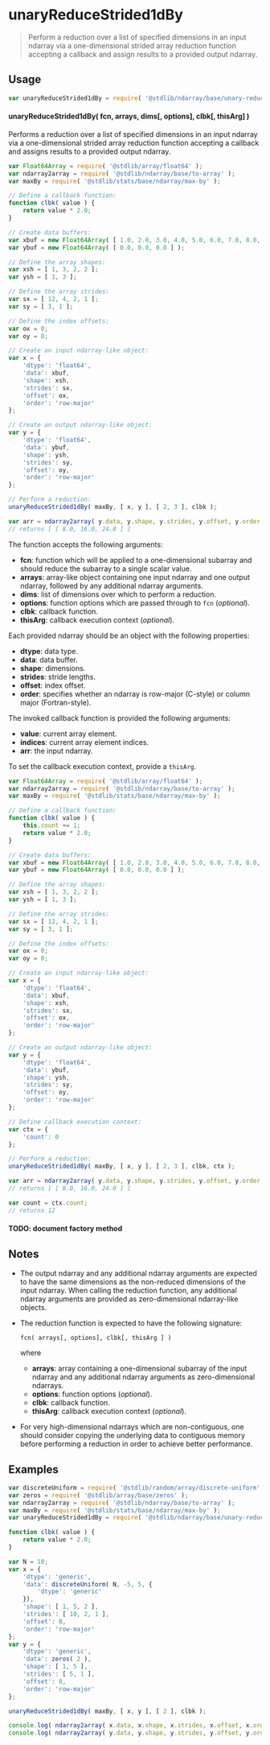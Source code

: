 <!--

@license Apache-2.0

Copyright (c) 2025 The Stdlib Authors.

Licensed under the Apache License, Version 2.0 (the "License");
you may not use this file except in compliance with the License.
You may obtain a copy of the License at

   http://www.apache.org/licenses/LICENSE-2.0

Unless required by applicable law or agreed to in writing, software
distributed under the License is distributed on an "AS IS" BASIS,
WITHOUT WARRANTIES OR CONDITIONS OF ANY KIND, either express or implied.
See the License for the specific language governing permissions and
limitations under the License.

-->

# unaryReduceStrided1dBy

> Perform a reduction over a list of specified dimensions in an input ndarray via a one-dimensional strided array reduction function accepting a callback and assign results to a provided output ndarray.

<section class="intro">

</section>

<!-- /.intro -->

<section class="usage">

## Usage

```javascript
var unaryReduceStrided1dBy = require( '@stdlib/ndarray/base/unary-reduce-strided1d-by' );
```

#### unaryReduceStrided1dBy( fcn, arrays, dims\[, options], clbk\[, thisArg] )

Performs a reduction over a list of specified dimensions in an input ndarray via a one-dimensional strided array reduction function accepting a callback and assigns results to a provided output ndarray.

<!-- eslint-disable max-len -->

```javascript
var Float64Array = require( '@stdlib/array/float64' );
var ndarray2array = require( '@stdlib/ndarray/base/to-array' );
var maxBy = require( '@stdlib/stats/base/ndarray/max-by' );

// Define a callback function:
function clbk( value ) {
    return value * 2.0;
}

// Create data buffers:
var xbuf = new Float64Array( [ 1.0, 2.0, 3.0, 4.0, 5.0, 6.0, 7.0, 8.0, 9.0, 10.0, 11.0, 12.0 ] );
var ybuf = new Float64Array( [ 0.0, 0.0, 0.0 ] );

// Define the array shapes:
var xsh = [ 1, 3, 2, 2 ];
var ysh = [ 1, 3 ];

// Define the array strides:
var sx = [ 12, 4, 2, 1 ];
var sy = [ 3, 1 ];

// Define the index offsets:
var ox = 0;
var oy = 0;

// Create an input ndarray-like object:
var x = {
    'dtype': 'float64',
    'data': xbuf,
    'shape': xsh,
    'strides': sx,
    'offset': ox,
    'order': 'row-major'
};

// Create an output ndarray-like object:
var y = {
    'dtype': 'float64',
    'data': ybuf,
    'shape': ysh,
    'strides': sy,
    'offset': oy,
    'order': 'row-major'
};

// Perform a reduction:
unaryReduceStrided1dBy( maxBy, [ x, y ], [ 2, 3 ], clbk );

var arr = ndarray2array( y.data, y.shape, y.strides, y.offset, y.order );
// returns [ [ 8.0, 16.0, 24.0 ] ]
```

The function accepts the following arguments:

-   **fcn**: function which will be applied to a one-dimensional subarray and should reduce the subarray to a single scalar value.
-   **arrays**: array-like object containing one input ndarray and one output ndarray, followed by any additional ndarray arguments.
-   **dims**: list of dimensions over which to perform a reduction.
-   **options**: function options which are passed through to `fcn` (_optional_).
-   **clbk**: callback function.
-   **thisArg**: callback execution context (_optional_).

Each provided ndarray should be an object with the following properties:

-   **dtype**: data type.
-   **data**: data buffer.
-   **shape**: dimensions.
-   **strides**: stride lengths.
-   **offset**: index offset.
-   **order**: specifies whether an ndarray is row-major (C-style) or column major (Fortran-style).

The invoked callback function is provided the following arguments:

-   **value**: current array element.
-   **indices**: current array element indices.
-   **arr**: the input ndarray.

To set the callback execution context, provide a `thisArg`.

<!-- eslint-disable max-len -->

```javascript
var Float64Array = require( '@stdlib/array/float64' );
var ndarray2array = require( '@stdlib/ndarray/base/to-array' );
var maxBy = require( '@stdlib/stats/base/ndarray/max-by' );

// Define a callback function:
function clbk( value ) {
    this.count += 1;
    return value * 2.0;
}

// Create data buffers:
var xbuf = new Float64Array( [ 1.0, 2.0, 3.0, 4.0, 5.0, 6.0, 7.0, 8.0, 9.0, 10.0, 11.0, 12.0 ] );
var ybuf = new Float64Array( [ 0.0, 0.0, 0.0 ] );

// Define the array shapes:
var xsh = [ 1, 3, 2, 2 ];
var ysh = [ 1, 3 ];

// Define the array strides:
var sx = [ 12, 4, 2, 1 ];
var sy = [ 3, 1 ];

// Define the index offsets:
var ox = 0;
var oy = 0;

// Create an input ndarray-like object:
var x = {
    'dtype': 'float64',
    'data': xbuf,
    'shape': xsh,
    'strides': sx,
    'offset': ox,
    'order': 'row-major'
};

// Create an output ndarray-like object:
var y = {
    'dtype': 'float64',
    'data': ybuf,
    'shape': ysh,
    'strides': sy,
    'offset': oy,
    'order': 'row-major'
};

// Define callback execution context:
var ctx = {
    'count': 0
};

// Perform a reduction:
unaryReduceStrided1dBy( maxBy, [ x, y ], [ 2, 3 ], clbk, ctx );

var arr = ndarray2array( y.data, y.shape, y.strides, y.offset, y.order );
// returns [ [ 8.0, 16.0, 24.0 ] ]

var count = ctx.count;
// returns 12
```

#### TODO: document factory method

</section>

<!-- /.usage -->

<section class="notes">

## Notes

-   The output ndarray and any additional ndarray arguments are expected to have the same dimensions as the non-reduced dimensions of the input ndarray. When calling the reduction function, any additional ndarray arguments are provided as zero-dimensional ndarray-like objects.

-   The reduction function is expected to have the following signature:

    ```text
    fcn( arrays[, options], clbk[, thisArg ] )
    ```

    where

    -   **arrays**: array containing a one-dimensional subarray of the input ndarray and any additional ndarray arguments as zero-dimensional ndarrays.
    -   **options**: function options (_optional_).
    -   **clbk**: callback function.
    -   **thisArg**: callback execution context (_optional_).

-   For very high-dimensional ndarrays which are non-contiguous, one should consider copying the underlying data to contiguous memory before performing a reduction in order to achieve better performance.

</section>

<!-- /.notes -->

<section class="examples">

## Examples

<!-- eslint no-undef: "error" -->

```javascript
var discreteUniform = require( '@stdlib/random/array/discrete-uniform' );
var zeros = require( '@stdlib/array/base/zeros' );
var ndarray2array = require( '@stdlib/ndarray/base/to-array' );
var maxBy = require( '@stdlib/stats/base/ndarray/max-by' );
var unaryReduceStrided1dBy = require( '@stdlib/ndarray/base/unary-reduce-strided1d-by' );

function clbk( value ) {
    return value * 2.0;
}

var N = 10;
var x = {
    'dtype': 'generic',
    'data': discreteUniform( N, -5, 5, {
        'dtype': 'generic'
    }),
    'shape': [ 1, 5, 2 ],
    'strides': [ 10, 2, 1 ],
    'offset': 0,
    'order': 'row-major'
};
var y = {
    'dtype': 'generic',
    'data': zeros( 2 ),
    'shape': [ 1, 5 ],
    'strides': [ 5, 1 ],
    'offset': 0,
    'order': 'row-major'
};

unaryReduceStrided1dBy( maxBy, [ x, y ], [ 2 ], clbk );

console.log( ndarray2array( x.data, x.shape, x.strides, x.offset, x.order ) );
console.log( ndarray2array( y.data, y.shape, y.strides, y.offset, y.order ) );
```

</section>

<!-- /.examples -->

<!-- Section for related `stdlib` packages. Do not manually edit this section, as it is automatically populated. -->

<section class="related">

</section>

<!-- /.related -->

<section class="links">

</section>

<!-- /.links -->
